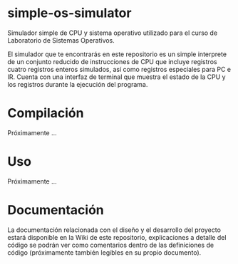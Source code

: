 # simple-os-simulator
Simulador simple de CPU y sistema operativo utilizado para el curso de
Laboratorio de Sistemas Operativos.

El simulador que te encontrarás en este repositorio es un simple interprete de
un conjunto reducido de instrucciones de CPU que incluye registros cuatro
registros enteros simulados, así como registros especiales para PC e IR.
Cuenta con una interfaz de terminal que muestra el estado de la CPU y los 
registros durante la ejecución del programa. 

# Compilación
Próximamente ...

# Uso
Próximamente ...

# Documentación
La documentación relacionada con el diseño y el desarrollo del proyecto estará
disponible en la Wiki de este repositorio, explicaciones a detalle del código
se podrán ver como comentarios dentro de las definiciones de código
(próximamente también legibles en su propio documento).
